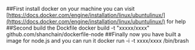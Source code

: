 ##First install docker on your machine
you can visit [https://docs.docker.com/engine/installation/linux/ubuntulinux/](https://docs.docker.com/engine/installation/linux/ubuntulinux/) for help
##Second build the Dockfile
docker build -t "xxxxx/xxxx" github.com/shanchain/dockerfile-node
##Finally now you have built a image for node.js and you can run it
docker run -i -t xxxx/xxxx /bin/brash